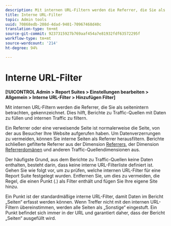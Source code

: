 ```yaml
---
description: Mit internen URL-Filtern werden die Referrer, die Sie als seitenintern betrachten, gekennzeichnet. Dies hilft, Berichte zu Traffic-Quellen mit Daten zu füllen und internen Traffic zu filtern.
title: Interne URL-Filter
topic: Admin tools
uuid: 70868edb-208d-4dad-9401-70967468d40c
translation-type: tm+mt
source-git-commit: 9237315927b769aaf454a7e81932fdf63572295f
workflow-type: tm+mt
source-wordcount: '214'
ht-degree: 94%

---
```



# Interne URL-Filter

**[!UICONTROL Admin > Report Suites > Einstellungen bearbeiten > Allgemein > Interne URL-Filter > Hinzufügen Filter]**

Mit internen URL-Filtern werden die Referrer, die Sie als seitenintern betrachten, gekennzeichnet. Dies hilft, Berichte zu Traffic-Quellen mit Daten zu füllen und internen Traffic zu filtern.

Ein Referrer oder eine verweisende Seite ist normalerweise die Seite, von der aus Besucher Ihre Website aufgerufen haben. Um Datenverzerrungen zu vermeiden, können Sie interne Seiten als Referrer herausfiltern. Berichte schließen gefilterte Referrer aus der Dimension [Referrers](/help/components/dimensions/referrer.md), der Dimension [Referrerdomänen](/help/components/dimensions/referring-domain.md) und anderen Traffic-Quellendimensionen aus.

Der häufigste Grund, aus dem Berichte zu Traffic-Quellen keine Daten enthalten, besteht darin, dass keine interne URL-Filterliste definiert ist. Gehen Sie wie folgt vor, um zu prüfen, welche internen URL-Filter für eine Report Suite festgelegt wurden. Entfernen Sie, um dies zu vermeiden, die Regel, die einen Punkt (.) als Filter enthält und fügen Sie Ihre eigene Site hinzu.

Ein Punkt ist der standardmäßige interne URL-Filter, damit Daten im Bericht „Seiten“ erfasst werden können. Wenn Treffer nicht mit den internen URL-Filtern übereinstimmen, werden alle Seiten als „Sonstige“ eingestuft. Ein Punkt befindet sich immer in der URL und garantiert daher, dass der Bericht „Seiten“ ausgefüllt wird.
